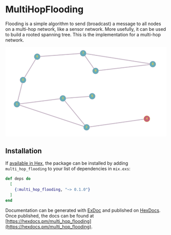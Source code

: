 # MultiHopFlooding

Flooding is a simple algorithm to send (broadcast) a message to all nodes on a multi-hop network, like a sensor network. More usefully, it can be used to build a rooted spanning tree.
This is the implementation for a multi-hop network.	

![Alt text](network.png?raw=true "The network topology")

## Installation

If [available in Hex](https://hex.pm/docs/publish), the package can be installed
by adding `multi_hop_flooding` to your list of dependencies in `mix.exs`:

```elixir
def deps do
  [
    {:multi_hop_flooding, "~> 0.1.0"}
  ]
end
```

Documentation can be generated with [ExDoc](https://github.com/elixir-lang/ex_doc)
and published on [HexDocs](https://hexdocs.pm). Once published, the docs can
be found at [https://hexdocs.pm/multi_hop_flooding](https://hexdocs.pm/multi_hop_flooding).

